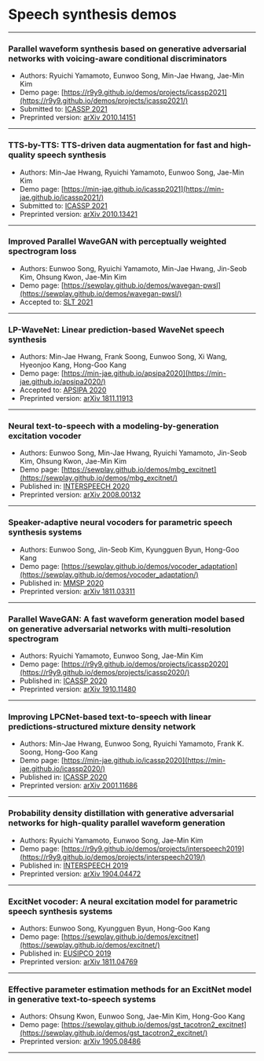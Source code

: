# Speech synthesis demos
---

### Parallel waveform synthesis based on generative adversarial networks with voicing-aware conditional discriminators
- Authors: Ryuichi Yamamoto, Eunwoo Song, Min-Jae Hwang, Jae-Min Kim
- Demo page: [https://r9y9.github.io/demos/projects/icassp2021](https://r9y9.github.io/demos/projects/icassp2021/)
- Submitted to: [ICASSP 2021](https://2021.ieeeicassp.org/)
- Preprinted version: [arXiv 2010.14151](https://arxiv.org/abs/2010.14151/)

---

### TTS-by-TTS: TTS-driven data augmentation for fast and high-quality speech synthesis
- Authors: Min-Jae Hwang, Ryuichi Yamamoto, Eunwoo Song, Jae-Min Kim
- Demo page: [https://min-jae.github.io/icassp2021](https://min-jae.github.io/icassp2021/)
- Submitted to: [ICASSP 2021](https://2021.ieeeicassp.org/)
- Preprinted version: [arXiv 2010.13421](https://arxiv.org/abs/2010.13421/)

---

### Improved Parallel WaveGAN with perceptually weighted spectrogram loss
- Authors: Eunwoo Song, Ryuichi Yamamoto, Min-Jae Hwang, Jin-Seob Kim, Ohsung Kwon, Jae-Min Kim
- Demo page: [https://sewplay.github.io/demos/wavegan-pwsl](https://sewplay.github.io/demos/wavegan-pwsl/)
- Accepted to: [SLT 2021](http://www.slt2020.org/)

---
### LP-WaveNet: Linear prediction-based WaveNet speech synthesis
- Authors: Min-Jae Hwang, Frank Soong, Eunwoo Song, Xi Wang, Hyeonjoo Kang, Hong-Goo Kang
- Demo page: [https://min-jae.github.io/apsipa2020](https://min-jae.github.io/apsipa2020/)
- Accepted to: [APSIPA 2020](http://www.apsipa2020.org/)
- Preprinted version: [arXiv 1811.11913](https://arxiv.org/abs/1811.11913/)

---

### Neural text-to-speech with a modeling-by-generation excitation vocoder
- Authors: Eunwoo Song, Min-Jae Hwang, Ryuichi Yamamoto, Jin-Seob Kim, Ohsung Kwon, Jae-Min Kim
- Demo page: [https://sewplay.github.io/demos/mbg_excitnet](https://sewplay.github.io/demos/mbg_excitnet/)
- Published in: [INTERSPEECH 2020](http://www.interspeech2020.org/)
- Preprinted version:  [arXiv 2008.00132](https://arxiv.org/abs/2008.00132/)

---

### Speaker-adaptive neural vocoders for parametric speech synthesis systems
- Authors: Eunwoo Song, Jin-Seob Kim, Kyungguen Byun, Hong-Goo Kang
- Demo page: [https://sewplay.github.io/demos/vocoder_adaptation](https://sewplay.github.io/demos/vocoder_adaptation/)
- Published in: [MMSP 2020](https://attend.ieee.org/mmsp-2020/)
- Preprinted version: [arXiv 1811.03311](https://arxiv.org/abs/1811.03311/)

---

### Parallel WaveGAN: A fast waveform generation model based on generative adversarial networks with multi-resolution spectrogram
- Authors: Ryuichi Yamamoto, Eunwoo Song, Jae-Min Kim
- Demo page: [https://r9y9.github.io/demos/projects/icassp2020](https://r9y9.github.io/demos/projects/icassp2020/)
- Published in: [ICASSP 2020](https://2020.ieeeicassp.org/)
- Preprinted version: [arXiv 1910.11480](https://arxiv.org/abs/1910.11480/)

---

### Improving LPCNet-based text-to-speech with linear predictions-structured mixture density network
- Authors: Min-Jae Hwang, Eunwoo Song, Ryuichi Yamamoto, Frank K. Soong, Hong-Goo Kang
- Demo page: [https://min-jae.github.io/icassp2020](https://min-jae.github.io/icassp2020/)
- Published in: [ICASSP 2020](https://2020.ieeeicassp.org/)
- Preprinted version: [arXiv 2001.11686](https://arxiv.org/abs/2001.11686/)

---

### Probability density distillation with generative adversarial networks for high-quality parallel waveform generation
- Authors: Ryuichi Yamamoto, Eunwoo Song, Jae-Min Kim
- Demo page: [https://r9y9.github.io/demos/projects/interspeech2019](https://r9y9.github.io/demos/projects/interspeech2019/)
- Published in: [INTERSPEECH 2019](http://interspeech2019.org)
- Preprinted version: [arXiv 1904.04472](https://arxiv.org/abs/1904.04472/)

---

### ExcitNet vocoder: A neural excitation model for parametric speech synthesis systems
- Authors: Eunwoo Song, Kyungguen Byun, Hong-Goo Kang
- Demo page: [https://sewplay.github.io/demos/excitnet](https://sewplay.github.io/demos/excitnet/)
- Published in: [EUSIPCO 2019](http://eusipco2019.org)
- Preprinted version: [arXiv 1811.04769](https://arxiv.org/abs/1811.04769/)

---

### Effective parameter estimation methods for an ExcitNet model in generative text-to-speech systems
- Authors: Ohsung Kwon, Eunwoo Song, Jae-Min Kim, Hong-Goo Kang
- Demo page: [https://sewplay.github.io/demos/gst_tacotron2_excitnet](https://sewplay.github.io/demos/gst_tacotron2_excitnet/)
- Preprinted version: [arXiv 1905.08486](https://arxiv.org/abs/1905.08486/)

---


